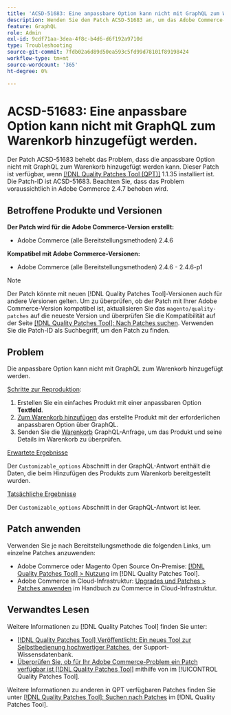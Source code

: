 ```yaml
---
title: 'ACSD-51683: Eine anpassbare Option kann nicht mit GraphQL zum Warenkorb hinzugefügt werden.'
description: Wenden Sie den Patch ACSD-51683 an, um das Adobe Commerce-Problem zu beheben, bei dem die anpassbare Option nicht mit GraphQL zum Warenkorb hinzugefügt werden kann.
feature: GraphQL
role: Admin
exl-id: 9cdf71aa-3dea-4f8c-b4d6-d6f192a9710d
type: Troubleshooting
source-git-commit: 7fdb02a6d89d50ea593c5fd99d78101f89198424
workflow-type: tm+mt
source-wordcount: '365'
ht-degree: 0%

---
```


# ACSD-51683: Eine anpassbare Option kann nicht mit GraphQL zum Warenkorb hinzugefügt werden.

Der Patch ACSD-51683 behebt das Problem, dass die anpassbare Option nicht mit GraphQL zum Warenkorb hinzugefügt werden kann. Dieser Patch ist verfügbar, wenn [[!DNL Quality Patches Tool (QPT)]](https://experienceleague.adobe.com/de/docs/commerce-operations/tools/quality-patches-tool/quality-patches-tool-to-self-serve-quality-patches) 1.1.35 installiert ist. Die Patch-ID ist ACSD-51683. Beachten Sie, dass das Problem voraussichtlich in Adobe Commerce 2.4.7 behoben wird.

## Betroffene Produkte und Versionen

**Der Patch wird für die Adobe Commerce-Version erstellt:**

* Adobe Commerce (alle Bereitstellungsmethoden) 2.4.6

**Kompatibel mit Adobe Commerce-Versionen:**

* Adobe Commerce (alle Bereitstellungsmethoden) 2.4.6 - 2.4.6-p1

>[!NOTE]
>
>Der Patch könnte mit neuen [!DNL Quality Patches Tool]-Versionen auch für andere Versionen gelten. Um zu überprüfen, ob der Patch mit Ihrer Adobe Commerce-Version kompatibel ist, aktualisieren Sie das `magento/quality-patches` auf die neueste Version und überprüfen Sie die Kompatibilität auf der Seite [[!DNL Quality Patches Tool]: Nach Patches suchen](https://experienceleague.adobe.com/tools/commerce-quality-patches/index.html?lang=de). Verwenden Sie die Patch-ID als Suchbegriff, um den Patch zu finden.

## Problem

Die anpassbare Option kann nicht mit GraphQL zum Warenkorb hinzugefügt werden.

<u>Schritte zur Reproduktion</u>:

1. Erstellen Sie ein einfaches Produkt mit einer anpassbaren Option **Textfeld**.
1. [Zum Warenkorb hinzufügen](https://developer.adobe.com/commerce/webapi/graphql/tutorials/checkout/add-product-to-cart/) das erstellte Produkt mit der erforderlichen anpassbaren Option über GraphQL.
1. Senden Sie die [Warenkorb](https://developer.adobe.com/commerce/webapi/graphql/schema/cart/queries/cart/) GraphQL-Anfrage, um das Produkt und seine Details im Warenkorb zu überprüfen.

<u>Erwartete Ergebnisse</u>

Der `Customizable_options` Abschnitt in der GraphQL-Antwort enthält die Daten, die beim Hinzufügen des Produkts zum Warenkorb bereitgestellt wurden.

<u>Tatsächliche Ergebnisse</u>

Der `Customizable_options` Abschnitt in der GraphQL-Antwort ist leer.

## Patch anwenden

Verwenden Sie je nach Bereitstellungsmethode die folgenden Links, um einzelne Patches anzuwenden:

* Adobe Commerce oder Magento Open Source On-Premise: [[!DNL Quality Patches Tool] > Nutzung](/help/tools/quality-patches-tool/usage.md) im [!DNL Quality Patches Tool].
* Adobe Commerce in Cloud-Infrastruktur: [Upgrades und Patches > Patches anwenden](https://experienceleague.adobe.com/docs/commerce-cloud-service/user-guide/develop/upgrade/apply-patches.html?lang=de) im Handbuch zu Commerce in Cloud-Infrastruktur.

## Verwandtes Lesen

Weitere Informationen zu [!DNL Quality Patches Tool] finden Sie unter:

* [[!DNL Quality Patches Tool] Veröffentlicht: Ein neues Tool zur Selbstbedienung hochwertiger Patches &#x200B;](https://experienceleague.adobe.com/de/docs/commerce-operations/tools/quality-patches-tool/quality-patches-tool-to-self-serve-quality-patches) der Support-Wissensdatenbank.
* [Überprüfen Sie, ob für Ihr Adobe Commerce-Problem ein Patch verfügbar ist [!DNL Quality Patches Tool]](/help/tools/quality-patches-tool/patches-available-in-qpt/check-patch-for-magento-issue-with-magento-quality-patches.md) mithilfe von im [!UICONTROL Quality Patches Tool].


Weitere Informationen zu anderen in QPT verfügbaren Patches finden Sie unter [[!DNL Quality Patches Tool]: Suchen nach Patches](https://experienceleague.adobe.com/tools/commerce-quality-patches/index.html?lang=de) im [!DNL Quality Patches Tool].
